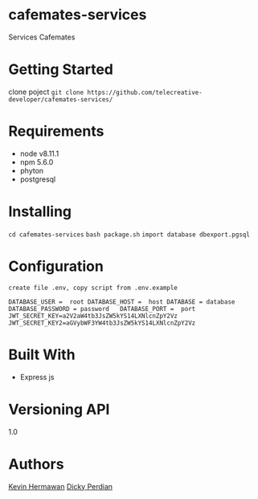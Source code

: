 # cafemates-services
Services Cafemates

# Getting Started
clone poject
`git clone https://github.com/telecreative-developer/cafemates-services/`

# Requirements

* node v8.11.1 
* npm 5.6.0
* phyton
* postgresql


# Installing
`cd cafemates-services`
`bash package.sh`
`import database dbexport.pgsql`

# Configuration 
`create file .env, copy script from .env.example`

`DATABASE_USER =  root
DATABASE_HOST =  host
DATABASE = database
DATABASE_PASSWORD = password  
DATABASE_PORT =  port
JWT_SECRET_KEY=a2V2aW4tb3JsZW5kYS14LXNlcnZpY2Vz
JWT_SECRET_KEY2=aGVybWF3YW4tb3JsZW5kYS14LXNlcnZpY2Vz`

# Built With
* Express js

# Versioning API
1.0

# Authors
[Kevin Hermawan](https://github.com/kevinhermawan)
[Dicky Perdian](https://github.com/dickydns)
